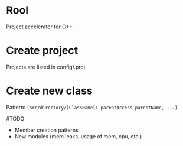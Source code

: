 # Rool
Project accelerator for C++

# Create project
Projects are listed in config/.proj

# Create new class
Pattern:
```[src/directory/]ClassName[: parentAccess parentName, ...]```

#TODO
- Member creation patterns
- New modules (mem leaks, usage of mem, cpu, etc.)
